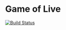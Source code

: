 # Game of Live

[![Build Status](https://travis-ci.org/Weltraumschaf/game_of_live.svg?branch=master)](https://travis-ci.org/Weltraumschaf/game_of_live)
